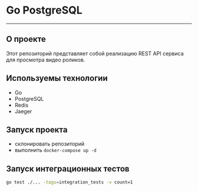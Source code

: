 # Go PostgreSQL

---

## О проекте
Этот репозиторий представляет собой реализацию REST API сервиса для просмотра видео роликов.

## Используемы технологии
- Go
- PostgreSQL
- Redis
- Jaeger

## Запуск проекта
- склонировать репозиторий
- выполнить `docker-compose up -d`

## Запуск интеграционных тестов
```bash
go test ./... -tags=integration_tests -v count=1
```

